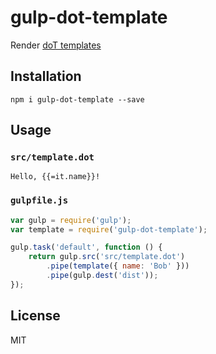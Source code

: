 # gulp-dot-template

Render [doT templates](http://olado.github.io/doT/index.html)

## Installation

```
npm i gulp-dot-template --save
```

## Usage

### `src/template.dot`

```
Hello, {{=it.name}}!
```

### `gulpfile.js`

```js
var gulp = require('gulp');
var template = require('gulp-dot-template');

gulp.task('default', function () {
	return gulp.src('src/template.dot')
		.pipe(template({ name: 'Bob' }))
		.pipe(gulp.dest('dist'));
});
```

## License

MIT
